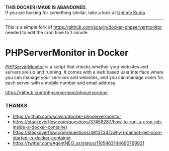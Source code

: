 **THIS DOCKER IMAGE IS ABANDONED.**  
If you are looking for something similar, take a look at [Uptime Kuma](https://github.com/louislam/uptime-kuma)

----

This is a simple fork of https://github.com/scavin/docker-phpservermonitor, needed to edit the cron time to 1 minute

# PHPServerMonitor in Docker
[PHPServerMonitor](http://www.phpservermonitor.org/) is a script that checks whether your websites and servers are up and running. It comes with a web based user interface where you can manage your services and websites, and you can manage users for each server with a mobile number and email address.

https://github.com/phpservermon/phpservermon

### THANKS
* https://github.com/scavin/docker-phpservermonitor
* https://stackoverflow.com/questions/37458287/how-to-run-a-cron-job-inside-a-docker-container
* https://stackoverflow.com/questions/49137347/why-i-cannot-get-cron-started-in-docker-container
* https://twitter.com/AgentNEO_ss/status/1105463144690769921
